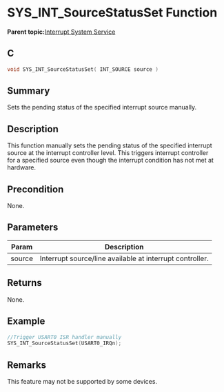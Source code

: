 # SYS\_INT\_SourceStatusSet Function

**Parent topic:**[Interrupt System Service](GUID-AB36B81D-DB1C-43F0-950E-1E302FC77832.md)

## C

```c
void SYS_INT_SourceStatusSet( INT_SOURCE source )
```

## Summary

Sets the pending status of the specified interrupt source manually.

## Description

This function manually sets the pending status of the specified interrupt<br />source at the interrupt controller level. This triggers interrupt controller<br />for a specified source even though the interrupt condition has not met at<br />hardware.

## Precondition

None.

## Parameters

|Param|Description|
|-----|-----------|
|source|Interrupt source/line available at interrupt controller.|

## Returns

None.

## Example

```c
//Trigger USART0 ISR handler manually
SYS_INT_SourceStatusSet(USART0_IRQn);
```

## Remarks

This feature may not be supported by some devices.

